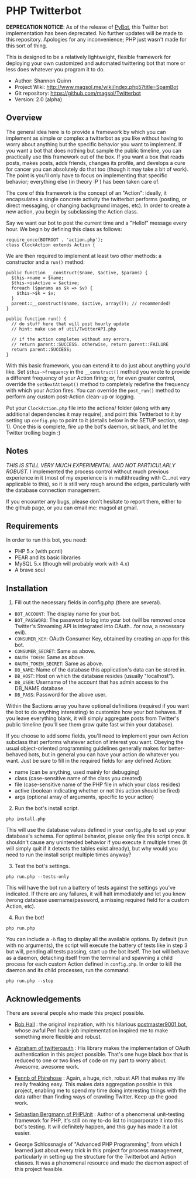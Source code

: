PHP Twitterbot
==============

<span color="red">**DEPRECATION NOTICE**</span>: As of the release of [PyBot](https://github.com/magsol/pybot), this Twitter bot implementation has been deprecated. No further updates will be made to this repository. Apologies for any inconvenience; PHP just wasn't made for this sort of thing.


This is designed to be a relatively lightweight, flexible framework for
deploying your own customized and automated twittering bot that more or
less does whatever you program it to do.

  - Author: Shannon Quinn
  - Project Wiki: http://www.magsol.me/wiki/index.php5?title=SpamBot
  - Git repository: https://github.com/magsol/Twitterbot
  - Version: 2.0 (alpha)

Overview
--------

The general idea here is to provide a framework by which you can implement
as simple or complex a twitterbot as you like without having to worry about
anything but the specific behavior you want to implement. If you want a bot
that does nothing but sample the public timeline, you can practically use
this framework out of the box. If you want a box that reads posts, makes
posts, adds friends, changes its profile, and develops a cure for cancer you
can absolutely do that too (though it may take a bit of work). The point
is you'll only have to focus on implementing that specific behavior; everything
else (in theory :P ) has been taken care of.

The core of this framework is the concept of an "Action": ideally, it
encapsulates a single concrete activity the twitterbot performs (posting,
or direct messaging, or changing background images, etc). In order to create
a new action, you begin by subclassing the Action class.

Say we want our bot to post the current time and a "Hello!" message every hour.
We begin by defining this class as follows:

    require_once(BOTROOT . 'action.php');
    class ClockAction extends Action {

We are then required to implement at least two other methods: a
constructor and a `run()` method:

    public function __construct($name, $active, $params) {
      $this->name = $name;
      $this->isActive = $active;
      foreach ($params as $k => $v) {
        $this->$k = $v;
      }
      parent::__construct($name, $active, array()); // recommended!
    }

    public function run() {
      // do stuff here that will post hourly update
      // hint: make use of util/TwitterAPI.php

      // if the action completes without any errors,
      // return parent::SUCCESS. otherwise, return parent::FAILURE
      return parent::SUCCESS;
    }

With this basic framework, you can extend it to do just about anything
you'd like. Set `$this->frequency` in the `__construct()` method you wrote
to provide a different frequency of your Action firing; or, for even
greater control, override the `setNextAttempt()` method to completely
redefine the frequency with which your Action fires. You can override
the `post_run()` method to perform any custom post-Action clean-up or
logging.
 
Put your `ClockAction.php` file into the actions/ folder (along with
any additional dependencies it may require), and point this Twitterbot
to it by setting up `config.php` to point to it (details below in the
SETUP section, step 1). Once this is complete, fire up the bot's daemon,
sit back, and let the Twitter trolling begin :)

Notes
-----

*THIS IS STILL VERY MUCH EXPERIMENTAL AND NOT PARTICULARLY ROBUST.* I implemented
the process control without much previous experience in it (most of my experience
is in multithreading with C...not very applicable to this), so it is still very
rough around the edges, particularly with the database connection management.

If you encounter any bugs, please don't hesitate to report them, either to the
github page, or you can email me: magsol at gmail.

Requirements
------------

In order to run this bot, you need:

  - PHP 5.x (with pcntl)
  - PEAR and its basic libraries
  - MySQL 5.x (though will probably work with 4.x)
  - A brave soul

Installation
-----------

1. Fill out the necessary fields in config.php (there are several).
  - `BOT_ACCOUNT`: The display name for your bot.
  - `BOT_PASSWORD`: The password to log into your bot (will be removed once Twitter's
    Streaming API is integrated into OAuth...for now, a necessary evil).
  - `CONSUMER_KEY`: OAuth Consumer Key, obtained by creating an app for this bot.
  - `CONSUMER_SECRET`: Same as above.
  - `OAUTH_TOKEN`: Same as above.
  - `OAUTH_TOKEN_SECRET`: Same as above.
  - `DB_NAME`: Name of the database this application's data can be stored in.
  - `DB_HOST`: Host on which the database resides (usually "localhost").
  - `DB_USER`: Username of the account that has admin access to the DB_NAME database.
  - `DB_PASS`: Password for the above user.

  Within the $actions array you have optional definitions (required if you want
the bot to do anything interesting) to customize how your bot behaves. If you
leave everything blank, it will simply aggregate posts from Twitter's public
timeline (you'll see them grow quite fast within your database).

  If you choose to add some fields, you'll need to implement your own Action
subclass that performs whatever action of interest you want. Obeying the usual
object-oriented programming guidelines generally makes for better-behaved bots,
but in general you can have your action do whatever you want. Just be sure
to fill in the required fields for any defined Action:
  - name (can be anything, used mainly for debugging)
  - class (case-sensitive name of the class you created)
  - file (case-sensitive name of the PHP file in which your class resides)
  - active (boolean indicating whether or not this action should be fired)
  - args (optional array of arguments, specific to your action)

2. Run the bot's install script.

  `php install.php`

  This will use the database values defined in your `config.php` to set up your
database's schema. For optimal behavior, please only fire this script once.
It shouldn't cause any unintended behavior if you execute it multiple times
(it will simply quit if it detects the tables exist already), but why would
you need to run the install script multiple times anyway?

3. Test the bot's settings.

  `php run.php --tests-only`

  This will have the bot run a battery of tests against the settings you've
indicated. If there are any failures, it will halt immediately and let you
know (wrong database username/password, a missing required field for a custom
Action, etc).

4. Run the bot!

  `php run.php`

  You can include a `-h` flag to display all the available options. By default
(run with no arguments), the script will execute the battery of tests like in
step 3 but will, pending all tests passing, start up the bot itself. The bot
will behave as a daemon, detaching itself from the terminal and spawning a child
process for each custom Action defined in `config.php`. In order to kill the
daemon and its child processes, run the command:

  `php run.php --stop`

Acknowledgements
----------------

There are several people who made this project possible.

  - [Rob Hall](http://cs.cmu.edu/~rjhall) : the original inspiration, with his
hilarious [postmaster9001 bot](http://twitter.com/postmaster9001), whose awful
Perl hack-job implementation inspired me to make something more flexible
and robust.

  - [Abraham of twitteroauth](https://github.com/abraham/twitteroauth) : His library
makes the implementation of OAuth authentication in this project possible.
That's one huge black box that is reduced to one or two lines of code on my
part to worry about. Awesome, awesome work.

  - [Fennb of Phirehose](https://github.com/fennb/phirehose) : Again, a huge, rich,
robust API that makes my life really freaking easy. This makes data aggregation
possible in this project, enabling me to spend my time doing interesting things
with the data rather than finding ways of crawling Twitter. Keep up the good
work.

  - [Sebastian Bergmann of PHPUnit](https://github.com/sebastianbergmann/phpunit/) :
Author of a phenomenal unit-testing framework for PHP, it's still on my to-do
list to incporporate it into this bot's testing. It will definitely happen,
and this guy has made it a lot easier.

  - George Schlossnagle of "Advanced PHP Programming", from which I learned just
about every trick in this project for process management, particularly in
setting up the structure for the Twitterbot and Action classes. It was a
phenomenal resource and made the daemon aspect of this project feasible.
